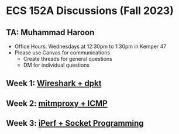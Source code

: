 # ECS 152A Discussions (Fall 2023)

## TA: Muhammad Haroon
- Office Hours: Wednesdays at 12:30pm to 1:30pm in Kemper 47
- Please use Canvas for communications
  - Create threads for general questions
  - DM for individual questions

## Week 1: [Wireshark + dpkt](week1/)
## Week 2: [mitmproxy + ICMP](week2/)
## Week 3: [iPerf + Socket Programming](week3/)

